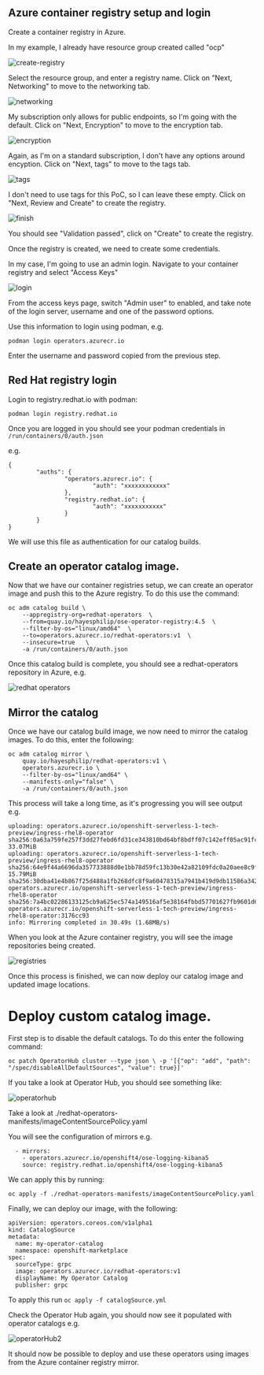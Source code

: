 
## Azure container registry setup and login

Create a container registry in Azure.

In my example, I already have resource group created called "ocp"

![create-registry](./assets/create-reg.png)

Select the resource group, and enter a registry name.  Click on "Next, Networking" to move to the networking tab.

![networking](./assets/networking.png)

My subscription only allows for public endpoints, so I'm going with the default.  Click on "Next, Encryption" to move to the encryption tab.

![encryption](./assets/encryption.png)

Again, as I'm on a standard subscription, I don't have any options around encyption.  Click on "Next, tags" to move to the tags tab.

![tags](./assets/tags.png)

I don't need to use tags for this PoC, so I can leave these empty.  Click on "Next, Review and Create" to create the registry.

![finish](./assets/finish.png)

You should see "Validation passed", click on "Create" to create the registry.

Once the registry is created, we need to create some credentials.

In my case, I'm going to use an admin login.  Navigate to your container registry and select "Access Keys"

![login](./assets/login.png)

From the access keys page, switch "Admin user" to enabled, and take note of the login server, username and one of the password options.

Use this information to login using podman, e.g.

`podman login operators.azurecr.io`

Enter the username and password copied from the previous step.

## Red Hat registry login

Login to registry.redhat.io with podman:

`podman login registry.redhat.io`  

Once you are logged in you should see your podman credentials in `/run/containers/0/auth.json`

e.g.

```
{
        "auths": {
                "operators.azurecr.io": {
                        "auth": "xxxxxxxxxxxx"
                },
                "registry.redhat.io": {
                        "auth": "xxxxxxxxxxx"
                }
        }
}
```

We will use this file as authentication for our catalog builds.

## Create an operator catalog image.

Now that we have our container registries setup, we can create an operator image and push this to the Azure registry.  To do this use the command:


```
oc adm catalog build \
    --appregistry-org=redhat-operators  \
    --from=quay.io/hayesphilip/ose-operator-registry:4.5  \
    --filter-by-os="linux/amd64"  \
    --to=operators.azurecr.io/redhat-operators:v1  \
    --insecure=true   \
    -a /run/containers/0/auth.json

```

Once this catalog build is complete, you should see a redhat-operators repository in Azure, e.g.

![redhat operators](./assets/redhat-operators.png)

## Mirror the catalog

Once we have our catalog build image, we now need to mirror the catalog images.  To do this, enter the following:

```
oc adm catalog mirror \
    quay.io/hayesphilip/redhat-operators:v1 \
    operators.azurecr.io \
    --filter-by-os="linux/amd64" \
    --manifests-only="false" \
    -a /run/containers/0/auth.json
```

This process will take a long time, as it's progressing you will see output e.g.

```
uploading: operators.azurecr.io/openshift-serverless-1-tech-preview/ingress-rhel8-operator sha256:0a63a759fe257f3dd27febd6fd31ce343810bd64bf8bdff07c142eff05ac91fc 33.07MiB
uploading: operators.azurecr.io/openshift-serverless-1-tech-preview/ingress-rhel8-operator sha256:64e9f44a6696da357733888d0e1bb78d59fc13b30e42a82109fdc0a20aee8c9f 15.79MiB
sha256:30dba41e4b867f25d488a1fb268dfc8f9a60478315a7941b419d9db11586a342 operators.azurecr.io/openshift-serverless-1-tech-preview/ingress-rhel8-operator
sha256:7a4bc02286133125cb9a625ec574a149516af5e38164fbbd57701627fb9601d6 operators.azurecr.io/openshift-serverless-1-tech-preview/ingress-rhel8-operator:3176cc93
info: Mirroring completed in 30.49s (1.68MB/s)
```

When you look at the Azure container registry, you will see the image repositories being created.

![registries](./assets/registries.png)

Once this process is finished, we can now deploy our catalog image and updated image locations.

# Deploy custom catalog image.

First step is to disable the default catalogs.  To do this enter the following command:

`oc patch OperatorHub cluster --type json \
    -p '[{"op": "add", "path": "/spec/disableAllDefaultSources", "value": true}]'`

If you take a look at Operator Hub, you should see something like:

![operatorhub](./assets/operatorhub.png)

Take a look at ./redhat-operators-manifests/imageContentSourcePolicy.yaml

You will see the configuration of mirrors e.g.

```
  - mirrors:
    - operators.azurecr.io/openshift4/ose-logging-kibana5
    source: registry.redhat.io/openshift4/ose-logging-kibana5
```

We can apply this by running:

`oc apply -f ./redhat-operators-manifests/imageContentSourcePolicy.yaml`

Finally, we can deploy our image, with the following:

```
apiVersion: operators.coreos.com/v1alpha1
kind: CatalogSource
metadata:
  name: my-operator-catalog
  namespace: openshift-marketplace
spec:
  sourceType: grpc
  image: operators.azurecr.io/redhat-operators:v1
  displayName: My Operator Catalog
  publisher: grpc
  ```

To apply this run `oc apply -f catalogSource.yml`

Check the Operator Hub again, you should now see it populated with operator catalogs e.g.

![operatorHub2](./assets/operatorHub2.png)

It should now be possible to deploy and use these operators using images from the Azure container registry mirror.